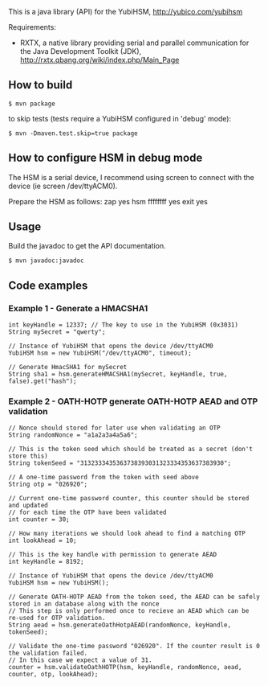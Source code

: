 This is a java library (API) for the YubiHSM, http://yubico.com/yubihsm

Requirements:
- RXTX, a native library providing serial and parallel communication for the Java Development Toolkit (JDK),
  http://rxtx.qbang.org/wiki/index.php/Main_Page

## How to build

    $ mvn package

to skip tests (tests require a YubiHSM configured in 'debug' mode):

    $ mvn -Dmaven.test.skip=true package

## How to configure HSM in debug mode
The HSM is a serial device, I recommend using screen to connect with the device (ie screen /dev/ttyACM0).

Prepare the HSM as follows:
    zap
    yes
    hsm ffffffff
    <enter>
    <enter>
    <enter>
    yes
    exit
    yes

## Usage

Build the javadoc to get the API documentation.

    $ mvn javadoc:javadoc


## Code examples

### Example 1 - Generate a HMACSHA1

    int keyHandle = 12337; // The key to use in the YubiHSM (0x3031)
    String mySecret = "qwerty";

    // Instance of YubiHSM that opens the device /dev/ttyACM0
    YubiHSM hsm = new YubiHSM("/dev/ttyACM0", timeout);

    // Generate HmacSHA1 for mySecret
    String sha1 = hsm.generateHMACSHA1(mySecret, keyHandle, true, false).get("hash");


### Example 2 - OATH-HOTP generate OATH-HOTP AEAD and OTP validation

    // Nonce should stored for later use when validating an OTP
    String randomNonce = "a1a2a3a4a5a6";

    // This is the token seed which should be treated as a secret (don't store this)
    String tokenSeed = "3132333435363738393031323334353637383930";

    // A one-time password from the token with seed above
    String otp = "026920";

    // Current one-time password counter, this counter should be stored and updated
    // for each time the OTP have been validated
    int counter = 30;

    // How many iterations we should look ahead to find a matching OTP
    int lookAhead = 10;

    // This is the key handle with permission to generate AEAD
    int keyHandle = 8192;

    // Instance of YubiHSM that opens the device /dev/ttyACM0
    YubiHSM hsm = new YubiHSM();

    // Generate OATH-HOTP AEAD from the token seed, the AEAD can be safely stored in an database along with the nonce
    // This step is only performed once to recieve an AEAD which can be re-used for OTP validation.
    String aead = hsm.generateOathHotpAEAD(randomNonce, keyHandle, tokenSeed);

    // Validate the one-time password "026920". If the counter result is 0 the validation failed.
    // In this case we expect a value of 31.
    counter = hsm.validateOathHOTP(hsm, keyHandle, randomNonce, aead, counter, otp, lookAhead);

